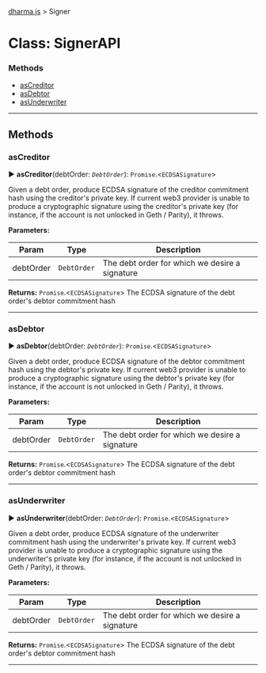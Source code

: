 [dharma.js](../../README.md#api_reference) > Signer


# Class: SignerAPI


### Methods

* [asCreditor](_signer_api_.signerapi.md#ascreditor)
* [asDebtor](_signer_api_.signerapi.md#asdebtor)
* [asUnderwriter](_signer_api_.signerapi.md#asunderwriter)



---



## Methods
<a id="ascreditor"></a>

###  asCreditor

► **asCreditor**(debtOrder: *`DebtOrder`*): `Promise`.<`ECDSASignature`>






Given a debt order, produce ECDSA signature of the creditor commitment hash using the creditor's private key. If current web3 provider is unable to produce a cryptographic signature using the creditor's private key (for instance, if the account is not unlocked in Geth / Parity), it throws.


**Parameters:**

| Param | Type | Description |
| ------ | ------ | ------ |
| debtOrder | `DebtOrder`   |  The debt order for which we desire a signature |





**Returns:** `Promise`.<`ECDSASignature`>
The ECDSA signature of the debt order's debtor commitment hash






___

<a id="asdebtor"></a>

###  asDebtor

► **asDebtor**(debtOrder: *`DebtOrder`*): `Promise`.<`ECDSASignature`>






Given a debt order, produce ECDSA signature of the debtor commitment hash using the debtor's private key. If current web3 provider is unable to produce a cryptographic signature using the debtor's private key (for instance, if the account is not unlocked in Geth / Parity), it throws.


**Parameters:**

| Param | Type | Description |
| ------ | ------ | ------ |
| debtOrder | `DebtOrder`   |  The debt order for which we desire a signature |





**Returns:** `Promise`.<`ECDSASignature`>
The ECDSA signature of the debt order's debtor commitment hash






___

<a id="asunderwriter"></a>

###  asUnderwriter

► **asUnderwriter**(debtOrder: *`DebtOrder`*): `Promise`.<`ECDSASignature`>






Given a debt order, produce ECDSA signature of the underwriter commitment hash using the underwriter's private key. If current web3 provider is unable to produce a cryptographic signature using the underwriter's private key (for instance, if the account is not unlocked in Geth / Parity), it throws.


**Parameters:**

| Param | Type | Description |
| ------ | ------ | ------ |
| debtOrder | `DebtOrder`   |  The debt order for which we desire a signature |





**Returns:** `Promise`.<`ECDSASignature`>
The ECDSA signature of the debt order's debtor commitment hash






___
